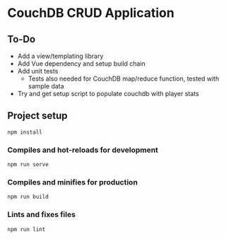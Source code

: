 # CouchDB CRUD Application

## To-Do

- Add a view/templating library
- Add Vue dependency and setup build chain
- Add unit tests
    - Tests also needed for CouchDB map/reduce function, tested with sample data
- Try and get setup script to populate couchdb with player stats


## Project setup
```
npm install
```

### Compiles and hot-reloads for development
```
npm run serve
```

### Compiles and minifies for production
```
npm run build
```

### Lints and fixes files
```
npm run lint
```